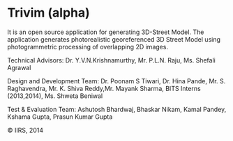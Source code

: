 Trivim (alpha)
===================
It is an open source application for generating 3D-Street Model. The application generates photorealistic georeferenced 3D Street Model using photogrammetric processing of overlapping 2D images.

Technical Advisors: Dr. Y.V.N.Krishnamurthy, Mr. P.L.N. Raju, Ms. Shefali Agrawal

Design and Development Team: Dr. Poonam S Tiwari, Dr. Hina Pande, Mr. S. Raghavendra, Mr. K. Shiva Reddy,Mr. Mayank Sharma, BITS Interns (2013,2014), Ms. Shweta Beniwal

Test & Evaluation Team: Ashutosh Bhardwaj, Bhaskar Nikam, Kamal Pandey, Kshama Gupta, Prasun Kumar Gupta

© IIRS, 2014
